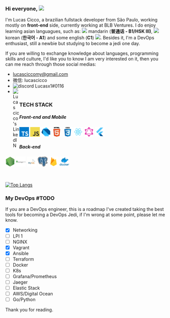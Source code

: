 ### Hi everyone, <img src="https://media.giphy.com/media/hvRJCLFzcasrR4ia7z/giphy.gif" width="25px">

<p>I'm Lucas Cicco, a brazilian fullstack developer from São Paulo, working mostly on <strong>front-end</strong> side, currently working at BLB Ventures. I do enjoy learning asian languagues,
  such as: <img height="10" src="https://raw.githubusercontent.com/yammadev/flag-icons/master/png/CN%402x.png"/> mandarin (<strong>普通话 - B1/HSK III)</strong>, <img height="10" src="https://raw.githubusercontent.com/yammadev/flag-icons/master/png/KR%402x.png"/> korean (<strong>한국어 - A1</strong>) and some english (<strong>C1</strong>) <img height="10" src="https://raw.githubusercontent.com/yammadev/flag-icons/master/png/US%402x.png"/>. Besides it, I'm a DevOps enthusiast, still a newbie but studying to become a jedi one day. </p>

<p> If you are willing to exchange knowledge about languages, programming skills and culture, I'd like you to know I am very interested on it, then you can me reach through those social medias: </p>

- lucasciccomy@gmail.com
- 微信: lucascicco
- <img alt="discord" width="18px" src="https://raw.githubusercontent.com/peterthehan/peterthehan/master/assets/discord.svg" /> Lucasx1#0116
-  <a href="https://www.linkedin.com/in/lucas-vitor-de-cicco"><img align="left" alt="Lucas cicco's LinkedIN" width="20px" src="https://raw.githubusercontent.com/peterthehan/peterthehan/master/assets/linkedin.svg"/></a>


### TECH STACK 

<div style="margin-bottom: 15px;">
<h5>Front-end and Mobile</h5>
<span>
<code><img height="30" width="30" src="https://raw.githubusercontent.com/github/explore/80688e429a7d4ef2fca1e82350fe8e3517d3494d/topics/typescript/typescript.png"/></code>
<code><img height="30" width="30" src="https://raw.githubusercontent.com/github/explore/80688e429a7d4ef2fca1e82350fe8e3517d3494d/topics/javascript/javascript.png"/></code>
<code><img height="30" width="30" src="https://raw.githubusercontent.com/github/explore/80688e429a7d4ef2fca1e82350fe8e3517d3494d/topics/dart/dart.png"/></code>
<code><img height="30" width="30" src="https://raw.githubusercontent.com/github/explore/80688e429a7d4ef2fca1e82350fe8e3517d3494d/topics/html/html.png"/></code>
<code><img height="30" width="30" src="https://raw.githubusercontent.com/github/explore/80688e429a7d4ef2fca1e82350fe8e3517d3494d/topics/css/css.png"/></code>
<code><img height="30" width="30" src="https://raw.githubusercontent.com/github/explore/80688e429a7d4ef2fca1e82350fe8e3517d3494d/topics/react/react.png"/></code>
<code><img height="30" width="30" src="https://raw.githubusercontent.com/github/explore/80688e429a7d4ef2fca1e82350fe8e3517d3494d/topics/graphql/graphql.png"/></code>
<code><img height="30" width="30" src="https://raw.githubusercontent.com/github/explore/80688e429a7d4ef2fca1e82350fe8e3517d3494d/topics/flutter/flutter.png"/></code>
</span>
  
<h5>Back-end</h5>
<span>
<code><img height="30" width="30" src="https://raw.githubusercontent.com/github/explore/80688e429a7d4ef2fca1e82350fe8e3517d3494d/topics/nodejs/nodejs.png"/></code>
<code><img height="30" width="30" src="https://raw.githubusercontent.com/github/explore/80688e429a7d4ef2fca1e82350fe8e3517d3494d/topics/mongodb/mongodb.png"/></code>
<code><img height="30" width="30" src="https://raw.githubusercontent.com/github/explore/80688e429a7d4ef2fca1e82350fe8e3517d3494d/topics/mysql/mysql.png"/></code>
<code><img height="30" width="30" src="https://raw.githubusercontent.com/github/explore/80688e429a7d4ef2fca1e82350fe8e3517d3494d/topics/postgresql/postgresql.png"/></code>
<code><img height="30" width="30" src="https://raw.githubusercontent.com/github/explore/80688e429a7d4ef2fca1e82350fe8e3517d3494d/topics/firebase/firebase.png"/></code>
<code><img height="30" width="30" src="https://raw.githubusercontent.com/github/explore/80688e429a7d4ef2fca1e82350fe8e3517d3494d/topics/docker/docker.png"/></code>
</span>
</div>

<br/>

[![Top Langs](https://github-readme-stats.vercel.app/api/top-langs/?username=lucascicco&layout=compact&hide=html)](https://github.com/anuraghazra/github-readme-stats)

### My DevOps #TODO

If you are a DevOps engineer, this is a roadmap I've created taking the best tools for becoming a DevOps Jedi, if I'm wrong at some point, please let me know.

- [X] Networking
- [ ] LPI 1
- [ ] NGINX
- [X] Vagrant
- [X] Ansible 
- [ ] Terraform
- [ ] Docker
- [ ] K8s
- [ ] Grafana/Prometheus
- [ ] Jaeger
- [ ] Elastic Stack
- [ ] AWS/Digital Ocean
- [ ] Go/Python

 Thank you for reading. 
